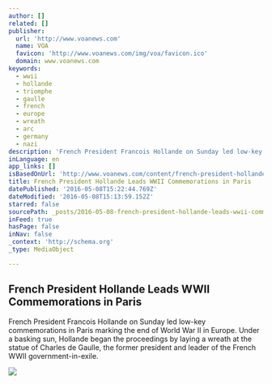 ```yaml
---
author: []
related: []
publisher:
  url: 'http://www.voanews.com'
  name: VOA
  favicon: 'http://www.voanews.com/img/voa/favicon.ico'
  domain: www.voanews.com
keywords:
  - wwii
  - hollande
  - triomphe
  - gaulle
  - french
  - europe
  - wreath
  - arc
  - germany
  - nazi
description: 'French President Francois Hollande on Sunday led low-key commemorations in Paris marking the end of World War II in Europe. Under a basking sun, Hollande began the proceedings by laying a wreath at the statue of Charles de Gaulle, the former president and leader of the French WWII government-in-exile.'
inLanguage: en
app_links: []
isBasedOnUrl: 'http://www.voanews.com/content/french-president-hollande-leads-wwii-commemorations-in-paris/3320449.html'
title: French President Hollande Leads WWII Commemorations in Paris
datePublished: '2016-05-08T15:22:44.769Z'
dateModified: '2016-05-08T15:13:59.152Z'
starred: false
sourcePath: _posts/2016-05-08-french-president-hollande-leads-wwii-commemorations-in-paris.md
inFeed: true
hasPage: false
inNav: false
_context: 'http://schema.org'
_type: MediaObject

---
```

<article style=""><h1>French President Hollande Leads WWII Commemorations in Paris</h1><p>French President Francois Hollande on Sunday led low-key commemorations in Paris marking the end of World War II in Europe. Under a basking sun, Hollande began the proceedings by laying a wreath at the statue of Charles de Gaulle, the former president and leader of the French WWII government-in-exile.</p><img src="http://gdb.voanews.com/F6E2070B-E722-43D6-82E7-D1C5D41296BF_cx0_cy2_cw0_mw1024_mh1024_s.jpg" /></article>